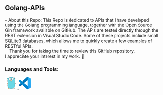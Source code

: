 <h2>Golang-APIs</h2>
- About this Repo: This Repo is dedicated to APIs that I have developed using the Golang programming language, together with the Open Source Gin framework available on GitHub. The APIs are tested directly through the REST extension in Visual Studio Code. Some of these projects include small SQLite3 databases, which allows me to quickly create a few examples of RESTful APIs.
<br>&emsp;Thank you for taking the time to review this GitHub repository. 
<br>I appreciate your interest in my work. 🙂

<h3 align="left">Languages and Tools:</h3>
<div align="left">
  <a href="https://golang.org" target="_blank" rel="noreferrer">
    <img src="https://raw.githubusercontent.com/devicons/devicon/master/icons/go/go-original.svg" alt="golang" width="40" height="40"/>
  </a>
  <a href="https://code.visualstudio.com/" target="_blank" rel="noreferrer"> 
    <img src="https://raw.githubusercontent.com/devicons/devicon/master/icons/vscode/vscode-original.svg" alt="Visual Studio Code" width="40" height="40"/>
  </a>
</div>
